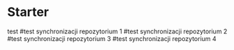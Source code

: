 # Starter
test
#test synchronizacji repozytorium 1
#test synchronizacji repozytorium 2
#test synchronizacji repozytorium 3
#test synchronizacji repozytorium 4